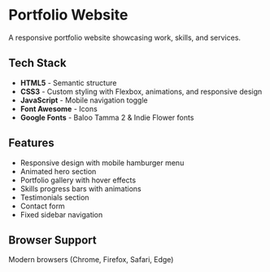 # Portfolio Website

A responsive portfolio website showcasing work, skills, and services.

## Tech Stack

- **HTML5** - Semantic structure
- **CSS3** - Custom styling with Flexbox, animations, and responsive design
- **JavaScript** - Mobile navigation toggle
- **Font Awesome** - Icons
- **Google Fonts** - Baloo Tamma 2 & Indie Flower fonts

## Features

- Responsive design with mobile hamburger menu
- Animated hero section
- Portfolio gallery with hover effects
- Skills progress bars with animations
- Testimonials section
- Contact form
- Fixed sidebar navigation

## Browser Support

Modern browsers (Chrome, Firefox, Safari, Edge)
